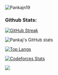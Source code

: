 
<p align="left"> <img src="https://komarev.com/ghpvc/?username=Pankajn19&label=Profile%20views&color=0e75b6&style=flat" alt="Pankajn19" /> </p>


<h3 align="left">Github Stats:</h3>
  
[![GitHub Streak](https://github-readme-streak-stats.herokuapp.com/?user=Pankajn19&theme=highcontrast)](https://git.io/streak-stats)

![Pankaj's GitHub stats](https://github-readme-stats-sigma-five.vercel.app/api?username=Pankajn19&show_icons=true&theme=radical)

[![Top Langs](https://github-readme-stats-sigma-five.vercel.app/api/top-langs/?username=Pankajn19)](https://github.com/anuraghazra/github-readme-stats)

[![Codeforces Stats](https://codeforces-readme-stats.vercel.app/api/card?username=lazy_wallflower)](https://codeforces.com/profile/lazy_wallflower)

![](https://leetcard.jacoblin.cool/lazy_wallflower?ext=contest)

